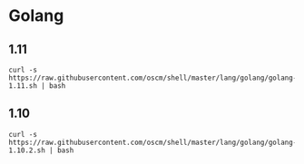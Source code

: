 # Golang

## 1.11

	curl -s https://raw.githubusercontent.com/oscm/shell/master/lang/golang/golang-1.11.sh | bash
	
## 1.10

	curl -s https://raw.githubusercontent.com/oscm/shell/master/lang/golang/golang-1.10.2.sh | bash
	